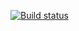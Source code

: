 [![Build status](https://ci.appveyor.com/api/projects/status/fe86uyndysu6iuk4?svg=true)](https://ci.appveyor.com/project/KtulhskiyPraynik/page-object)
